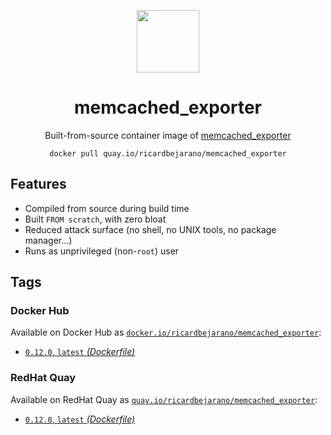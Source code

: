 <div align="center">
	<p><img src="https://em-content.zobj.net/thumbs/160/apple/325/fire_1f525.png" width="100px"></p>
	<h1>memcached_exporter</h1>
	<p>Built-from-source container image of <a href="https://github.com/prometheus/memcached_exporter">memcached_exporter</a></p>
	<code>docker pull quay.io/ricardbejarano/memcached_exporter</code>
</div>


## Features

* Compiled from source during build time
* Built `FROM scratch`, with zero bloat
* Reduced attack surface (no shell, no UNIX tools, no package manager...)
* Runs as unprivileged (non-`root`) user


## Tags

### Docker Hub

Available on Docker Hub as [`docker.io/ricardbejarano/memcached_exporter`](https://hub.docker.com/r/ricardbejarano/memcached_exporter):

- [`0.12.0`, `latest` *(Dockerfile)*](Dockerfile)

### RedHat Quay

Available on RedHat Quay as [`quay.io/ricardbejarano/memcached_exporter`](https://quay.io/repository/ricardbejarano/memcached_exporter):

- [`0.12.0`, `latest` *(Dockerfile)*](Dockerfile)
